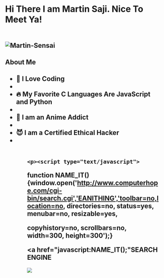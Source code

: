 <h1>Hi There I am Martin Saji. Nice To Meet Ya!<h2/>
<br>
<img src="https://c.tenor.com/7GgfegR83eIAAAAC/ichigo-kurosaki-final-getsuga-tenshou.gif" alt="Martin-Sensai">
<br>
<h2>About Me<h2/>
  <ul>
<li>🥳 I Love Coding<li/>
<li>🔥 My Favorite C Languages Are JavaScript and Python<li/>
<li>🥶 I am an Anime Addict <li/>
<li>😈 I am a Certified Ethical Hacker<li/>
    <ul/>
<br>
    
    <p><script type="text/javascript">

function NAME_IT() {window.open('http://www.computerhope.com/cgi-bin/search.cgi','EANITHING','toolbar=no,location=no, directories=no, status=yes, menubar=no, resizable=yes,

copyhistory=no, scrollbars=no, width=300, height=300');}

</p>

<p align="center">

<a href="javascript:NAME_IT();"SEARCH ENGINE </a>

</p>
    
<a href="https://wa.me/918606088752"><img src="https://img.shields.io/badge/Contact Hackerz-Lab-25D366?style=for-the-badge&logo=whatsapp&logoColor=white" />

